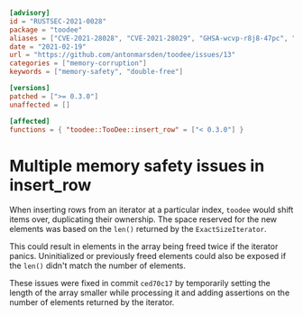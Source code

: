 ```toml
[advisory]
id = "RUSTSEC-2021-0028"
package = "toodee"
aliases = ["CVE-2021-28028", "CVE-2021-28029", "GHSA-wcvp-r8j8-47pc", "GHSA-xm9m-2vj8-fmfr"]
date = "2021-02-19"
url = "https://github.com/antonmarsden/toodee/issues/13"
categories = ["memory-corruption"]
keywords = ["memory-safety", "double-free"]

[versions]
patched = [">= 0.3.0"]
unaffected = []

[affected]
functions = { "toodee::TooDee::insert_row" = ["< 0.3.0"] }
```

# Multiple memory safety issues in insert_row

When inserting rows from an iterator at a particular index, `toodee` would shift
items over, duplicating their ownership. The space reserved for the new elements
was based on the `len()` returned by the `ExactSizeIterator`.

This could result in elements in the array being freed twice if the iterator
panics. Uninitialized or previously freed elements could also be exposed if the
`len()` didn't match the number of elements.

These issues were fixed in commit `ced70c17` by temporarily setting the length
of the array smaller while processing it and adding assertions on the number
of elements returned by the iterator.

